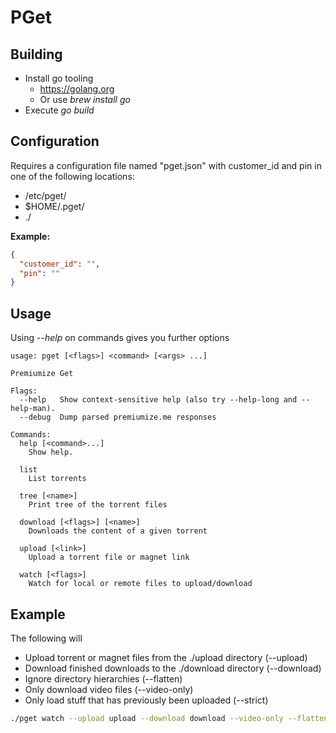 # PGet

## Building

* Install go tooling
    * https://golang.org
    * Or use *brew install go*
* Execute *go build*

## Configuration

Requires a configuration file named "pget.json" with customer_id and pin in one of the following locations:

* /etc/pget/
* $HOME/.pget/
* ./

**Example:**

```json
{
  "customer_id": "",
  "pin": ""
}
```

## Usage 

Using *--help* on commands gives you further options

```
usage: pget [<flags>] <command> [<args> ...]

Premiumize Get

Flags:
  --help   Show context-sensitive help (also try --help-long and --help-man).
  --debug  Dump parsed premiumize.me responses

Commands:
  help [<command>...]
    Show help.

  list
    List torrents

  tree [<name>]
    Print tree of the torrent files

  download [<flags>] [<name>]
    Downloads the content of a given torrent

  upload [<link>]
    Upload a torrent file or magnet link

  watch [<flags>]
    Watch for local or remote files to upload/download
```

## Example

The following will

* Upload torrent or magnet files from the ./upload directory (--upload)
* Download finished downloads to the ./download directory (--download)
* Ignore directory hierarchies (--flatten)
* Only download video files (--video-only)
* Only load stuff that has previously been uploaded (--strict)
 
```bash
./pget watch --upload upload --download download --video-only --flatten --strict 
```